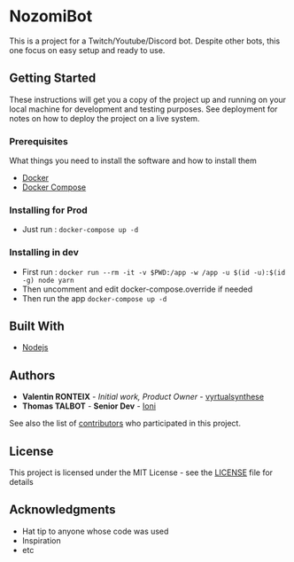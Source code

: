 # NozomiBot

This is a project for a Twitch/Youtube/Discord bot. Despite other bots, this one focus on easy setup and ready to use.

## Getting Started

These instructions will get you a copy of the project up and running on your local machine for development and testing purposes. See deployment for notes on how to deploy the project on a live system.

### Prerequisites

What things you need to install the software and how to install them

* [Docker](https://docs.docker.com/install/)
* [Docker Compose](https://docs.docker.com/compose/install/)

### Installing for Prod

* Just run : `docker-compose up -d`

### Installing in dev

* First run : `docker run --rm -it -v $PWD:/app -w /app -u $(id -u):$(id -g) node yarn`
* Then uncomment and edit docker-compose.override if needed
* Then run the app `docker-compose up -d`

## Built With

* [Nodejs](https://nodejs.org/en/)

## Authors

* **Valentin RONTEIX** - *Initial work, Product Owner* - [vyrtualsynthese](https://github.com/vyrtualsynthese)
* **Thomas TALBOT** - **Senior Dev** - [Ioni](https://github.com/Ioni14)

See also the list of [contributors](https://github.com/vyrtualsynthese/nozomiBot/graphs/contributors) who participated in this project.

## License

This project is licensed under the MIT License - see the [LICENSE](LICENSE) file for details

## Acknowledgments

* Hat tip to anyone whose code was used
* Inspiration
* etc
